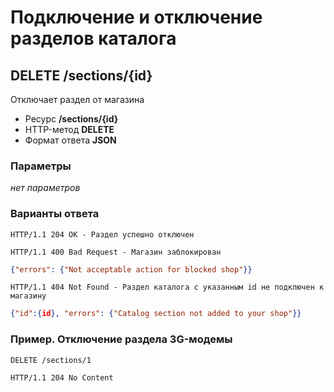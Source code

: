# Подключение и отключение разделов каталога

## DELETE /sections/{id}

Отключает раздел от магазина

- Ресурс **/sections/{id}**
- HTTP-метод **DELETE**
- Формат ответа **JSON**

### Параметры

*нет параметров*

### Варианты ответа

```
HTTP/1.1 204 OK - Раздел успешно отключен
```

```
HTTP/1.1 400 Bad Request - Магазин заблокирован
```
```json
{"errors": {"Not acceptable action for blocked shop"}}
```

```
HTTP/1.1 404 Not Found - Раздел каталога с указанным id не подключен к магазину
```
```json
{"id":{id}, "errors": {"Catalog section not added to your shop"}}
```

### Пример. Отключение раздела 3G-модемы

```
DELETE /sections/1
```

```
HTTP/1.1 204 No Content
```
